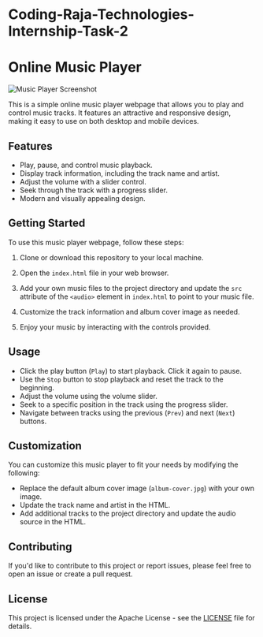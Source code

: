 # Coding-Raja-Technologies-Internship-Task-2
# Online Music Player

![Music Player Screenshot](https://github.com/JASHWANTHS07/Coding-Raja-Technologies-Internship-Task-2/assets/135448421/a4fd0f75-32a4-4fcf-80dd-680475c6d49a)


This is a simple online music player webpage that allows you to play and control music tracks. It features an attractive and responsive design, making it easy to use on both desktop and mobile devices.

## Features

- Play, pause, and control music playback.
- Display track information, including the track name and artist.
- Adjust the volume with a slider control.
- Seek through the track with a progress slider.
- Modern and visually appealing design.

## Getting Started

To use this music player webpage, follow these steps:

1. Clone or download this repository to your local machine.

2. Open the `index.html` file in your web browser.

3. Add your own music files to the project directory and update the `src` attribute of the `<audio>` element in `index.html` to point to your music file.

4. Customize the track information and album cover image as needed.

5. Enjoy your music by interacting with the controls provided.

## Usage

- Click the play button (`Play`) to start playback. Click it again to pause.
- Use the `Stop` button to stop playback and reset the track to the beginning.
- Adjust the volume using the volume slider.
- Seek to a specific position in the track using the progress slider.
- Navigate between tracks using the previous (`Prev`) and next (`Next`) buttons.

## Customization

You can customize this music player to fit your needs by modifying the following:

- Replace the default album cover image (`album-cover.jpg`) with your own image.
- Update the track name and artist in the HTML.
- Add additional tracks to the project directory and update the audio source in the HTML.

## Contributing

If you'd like to contribute to this project or report issues, please feel free to open an issue or create a pull request.

## License

This project is licensed under the Apache License - see the [LICENSE](LICENSE) file for details.

